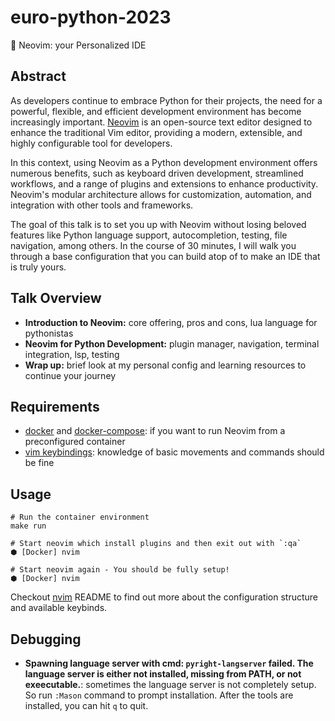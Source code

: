 # euro-python-2023

🐍 Neovim: your Personalized IDE

## Abstract

As developers continue to embrace Python for their projects, the need for a powerful, flexible, and efficient development environment has become increasingly important. [Neovim](https://neovim.io/) is an open-source text editor designed to enhance the traditional Vim editor, providing a modern, extensible, and highly configurable tool for developers.

In this context, using Neovim as a Python development environment offers numerous benefits, such as keyboard driven development, streamlined workflows, and a range of plugins and extensions to enhance productivity. Neovim's modular architecture allows for customization, automation, and integration with other tools and frameworks.

The goal of this talk is to set you up with Neovim without losing beloved features like Python language support, autocompletion, testing, file navigation, among others. In the course of 30 minutes, I will walk you through a base configuration that you can build atop of to make an IDE that is truly yours.

## Talk Overview

- **Introduction to Neovim:** core offering, pros and cons, lua language for pythonistas
- **Neovim for Python Development:** plugin manager, navigation, terminal integration, lsp, testing
- **Wrap up:** brief look at my personal config and learning resources to continue your journey

## Requirements

- [docker](https://docs.docker.com/get-docker/) and [docker-compose](https://docs.docker.com/compose/install/): if you want to run Neovim from a preconfigured container
- [vim keybindings](https://vim.rtorr.com/): knowledge of basic movements and commands should be fine

## Usage

```shell
# Run the container environment
make run

# Start neovim which install plugins and then exit out with `:qa`
⬢ [Docker] nvim

# Start neovim again - You should be fully setup!
⬢ [Docker] nvim
```

Checkout [nvim](./nvim) README to find out more about the configuration structure and available keybinds.

## Debugging

- **Spawning language server with cmd: `pyright-langserver` failed. The language server is either not installed, missing from PATH, or not exeecutable.**: sometimes the language server is not completely setup. So run `:Mason` command to prompt installation. After the tools are installed, you can hit `q` to quit.
